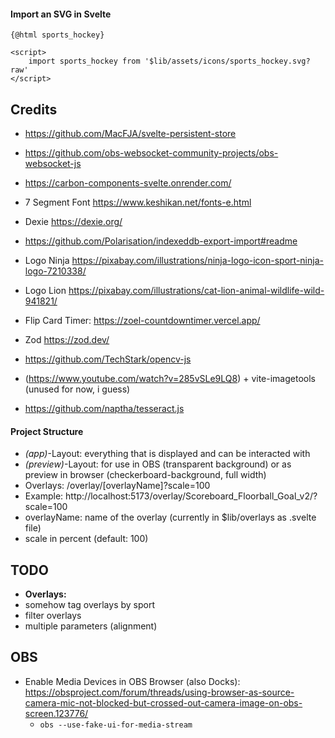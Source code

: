 

#### Import an SVG in Svelte

```
{@html sports_hockey}

<script>
    import sports_hockey from '$lib/assets/icons/sports_hockey.svg?raw'
</script>
```



## Credits

- https://github.com/MacFJA/svelte-persistent-store
- https://github.com/obs-websocket-community-projects/obs-websocket-js
- https://carbon-components-svelte.onrender.com/
- 7 Segment Font https://www.keshikan.net/fonts-e.html
- Dexie https://dexie.org/
- https://github.com/Polarisation/indexeddb-export-import#readme
- Logo Ninja https://pixabay.com/illustrations/ninja-logo-icon-sport-ninja-logo-7210338/
- Logo Lion https://pixabay.com/illustrations/cat-lion-animal-wildlife-wild-941821/
- Flip Card Timer: https://zoel-countdowntimer.vercel.app/
- Zod https://zod.dev/
- https://github.com/TechStark/opencv-js

- (https://www.youtube.com/watch?v=285vSLe9LQ8) + vite-imagetools (unused for now, i guess)
- https://github.com/naptha/tesseract.js

#### Project Structure

- _(app)_-Layout: everything that is displayed and can be interacted with
- _(preview)_-Layout: for use in OBS (transparent background) or as preview in browser (checkerboard-background, full width)
- Overlays: /overlay/[overlayName]?scale=100
- Example: http://localhost:5173/overlay/Scoreboard_Floorball_Goal_v2/?scale=100
- overlayName: name of the overlay (currently in $lib/overlays as .svelte file)
- scale in percent (default: 100)

## TODO

- **Overlays:**
- somehow tag overlays by sport
- filter overlays
- multiple parameters (alignment)



## OBS

- Enable Media Devices in OBS Browser (also Docks): https://obsproject.com/forum/threads/using-browser-as-source-camera-mic-not-blocked-but-crossed-out-camera-image-on-obs-screen.123776/
    - `obs --use-fake-ui-for-media-stream`